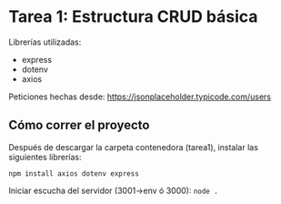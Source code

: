 # Tarea 1: Estructura CRUD básica

Librerías utilizadas:
- express
- dotenv
- axios

Peticiones hechas desde: https://jsonplaceholder.typicode.com/users

## Cómo correr el proyecto
Después de descargar la carpeta contenedora (tarea1), instalar las siguientes librerías:
```
npm install axios dotenv express
```
Iniciar escucha del servidor (3001->env ó 3000):
`node .`

